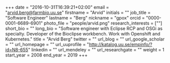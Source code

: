 +++
date = "2016-10-31T16:39:21+02:00"
email = "arvid.berg@farmbio.uu.se"
firstname = "Arvid"
initials = ""
job_title = "Software Engineer"
lastname = "Berg"
nickname = "gpox"
orcid = "0000-0001-6689-6901"
photo_file = "people/arvid.png"
research_interests = [""]
short_bio = ""
long_bio = "Software engineer with Eclipse RCP and OSGi as specialty. Developer of the Bioclipse workbench. Work with Openshift and Kubernetes."
title = "Arvid Berg"
twitter = ""
url_blog = ""
url_google_scholar = ""
url_homepage = ""
url_uuprofile = "http://katalog.uu.se/empinfo/?id=N8-655"
linkedin = ""
url_mendeley = ""
url_researchgate = ""
weight = 1
start_year = 2008
end_year = 2019
+++

